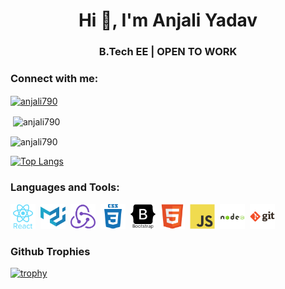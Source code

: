 <h1 align="center">Hi 👋, I'm Anjali Yadav</h1>
<h3 align="center">B.Tech EE | OPEN TO WORK</h3>


<h3 align="left">Connect with me:</h3>
<p align="left">
<a href="https://www.linkedin.com/in/anjali-yadav-51828622a" target="blank"><img align="center" src="https://raw.githubusercontent.com/rahuldkjain/github-profile-readme-generator/master/src/images/icons/Social/linked-in-alt.svg" alt="anjali790" height="30" width="40" /></a>
</p>

<p>&nbsp;<img align="center" src="https://github-readme-stats.vercel.app/api?username=anjali790&show_icons=true&locale=en" alt="anjali790" /></p>
<p><img align="center" src="https://github-readme-streak-stats.herokuapp.com/?user=anjali790&" alt="anjali790" /></p>

[![Top Langs](https://github-readme-stats.vercel.app/api/top-langs/?username=anjali790&layout=compact&theme=vision-friendly-light)](https://github.com/anuraghazra/github-readme-stats)

<h3 align="left">Languages and Tools:</h3>
<div>
  <img src="https://github.com/devicons/devicon/blob/master/icons/react/react-original-wordmark.svg" title="React" alt="React" width="40" height="40"/>&nbsp;
  <img src="https://github.com/devicons/devicon/blob/master/icons/materialui/materialui-original.svg" title="Material UI" alt="Material UI" width="40" height="40"/>&nbsp;
  <img src="https://github.com/devicons/devicon/blob/master/icons/redux/redux-original.svg" title="Redux" alt="Redux " width="40" height="40"/>&nbsp;
  <img src="https://github.com/devicons/devicon/blob/master/icons/css3/css3-plain-wordmark.svg"  title="CSS3" alt="CSS" width="40" height="40"/>&nbsp;
  <img src="https://raw.githubusercontent.com/devicons/devicon/master/icons/bootstrap/bootstrap-plain-wordmark.svg"" title="Bootstrap" alt="Bootstrap" width="40" height="40"/>&nbsp;
  <img src="https://github.com/devicons/devicon/blob/master/icons/html5/html5-original.svg" title="HTML5" alt="HTML" width="40" height="40"/>&nbsp;
  <img src="https://github.com/devicons/devicon/blob/master/icons/javascript/javascript-original.svg" title="JavaScript" alt="JavaScript" width="40" height="40"/>&nbsp;
  <img src="https://github.com/devicons/devicon/blob/master/icons/nodejs/nodejs-original-wordmark.svg" title="NodeJS" alt="NodeJS" width="40" height="40"/>&nbsp;
  <img src="https://github.com/devicons/devicon/blob/master/icons/git/git-original-wordmark.svg" title="Git" **alt="Git" width="40" height="40"/>
</div>

### Github Trophies

[![trophy](https://github-profile-trophy.vercel.app/?username=anjali790)](https://github.com/ryo-ma/github-profile-trophy)<br>
